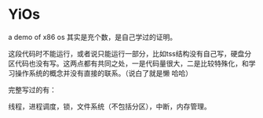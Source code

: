 # YiOs
a demo of x86 os
其实是充个数，是自己学过的证明。

这段代码时不能运行，或者说只能运行一部分，比如tss结构没有自己写，硬盘分区代码也没有写。这两点都有共同之处，一是代码量很大，二是比较特殊化，和学习操作系统的概念并没有直接的联系。（说白了就是懒 哈哈）

完整写过的有：

  线程，进程调度，锁，文件系统（不包括分区），中断，内存管理。
